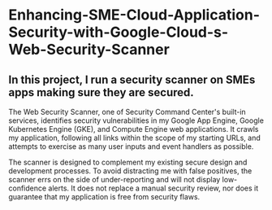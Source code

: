 # Enhancing-SME-Cloud-Application-Security-with-Google-Cloud-s-Web-Security-Scanner
## In this project, I run a security scanner on SMEs apps making sure they are secured.
The Web Security Scanner, one of Security Command Center's built-in services, identifies security vulnerabilities in my Google App Engine, Google Kubernetes Engine (GKE), and Compute Engine web applications. It crawls my application, following all links within the scope of my starting URLs, and attempts to exercise as many user inputs and event handlers as possible.

The scanner is designed to complement my existing secure design and development processes. To avoid distracting me with false positives, the scanner errs on the side of under-reporting and will not display low-confidence alerts. It does not replace a manual security review, nor does it guarantee that my application is free from security flaws.
